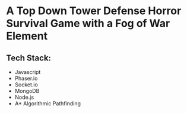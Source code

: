 # A Top Down Tower Defense Horror Survival Game with a Fog of War Element


## Tech Stack:

* Javascript
* Phaser.io
* Socket.io
* MongoDB
* Node.js
* A* Algorithmic Pathfinding
